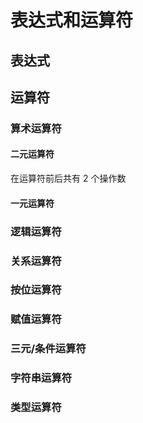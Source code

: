 # 表达式和运算符

## 表达式



## 运算符

### 算术运算符

#### 二元运算符

在运算符前后共有 2 个操作数

#### 一元运算符



### 

### 逻辑运算符

### 关系运算符

### 按位运算符

### 赋值运算符

### 三元/条件运算符

### 字符串运算符

### 类型运算符

